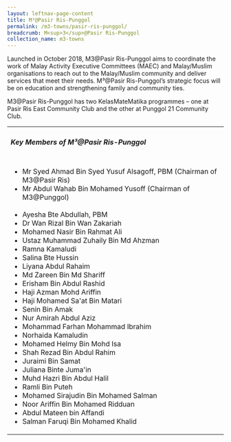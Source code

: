 ```yaml
---
layout: leftnav-page-content
title: M³@Pasir Ris-Punggol
permalink: /m3-towns/pasir-ris-punggol/
breadcrumb: M<sup>3</sup>@Pasir Ris-Punggol
collection_name: m3-towns
---
```


Launched in October 2018, M3@Pasir Ris-Punggol aims to coordinate the work of Malay Activity Executive Committees (MAEC) and Malay/Muslim organisations to reach out to the Malay/Muslim community and deliver services that meet their needs. M³@Pasir Ris-Punggol’s strategic focus will be on education and strengthening family and community ties.

M3@Pasir Ris-Punggol has two KelasMateMatika programmes – one at Pasir Ris East Community Club and the other at Punggol 21 Community Club.

<table class="table-h">
  <tr>
  <td><h5>Key Members of M³@Pasir Ris-Punggol</h5></td>
  </tr>
  <tr>
    <td>
      <ul>
        <li>Mr Syed Ahmad Bin Syed Yusuf Alsagoff, PBM (Chairman of M3@Pasir Ris)</li>
        <li>Mr Abdul Wahab Bin Mohamed Yusoff (Chairman of M3@Punggol)</li><br>
        <li>Ayesha Bte Abdullah, PBM</li>
        <li>Dr Wan Rizal Bin Wan Zakariah</li>
<li>Mohamed Nasir Bin Rahmat Ali</li>
<li>Ustaz Muhammad Zuhaily Bin Md Ahzman</li>
<li>Ramna Kamaludi</li>
<li>Salina Bte Hussin</li>
<li>Liyana Abdul Rahaim</li>
<li>Md Zareen Bin Md Shariff</li>
<li>Erisham Bin Abdul Rashid</li>
<li>Haji Azman Mohd Ariffin</li>
<li>Haji Mohamed Sa'at Bin Matari</li>
<li>Senin Bin Amak</li>
<li>Nur Amirah Abdul Aziz</li>
<li>Mohammad Farhan Mohammad Ibrahim</li>
<li>Norhaida Kamaludin</li>
<li>Mohamed Helmy Bin Mohd Isa</li>
<li>Shah Rezad Bin Abdul Rahim</li>
<li>Juraimi Bin Samat</li>
<li>Juliana Binte Juma'in</li>
<li>Muhd Hazri Bin Abdul Halil</li>
<li>Ramli Bin Puteh</li>
<li>Mohamed Sirajudin Bin Mohamed Salman</li>
<li>Noor Ariffin Bin Mohamed Ridduan</li>
<li>Abdul Mateen bin Affandi</li>
<li>Salman Faruqi Bin Mohamed Khalid</li>
      </ul>
    </td>
  </tr>
  </table>

